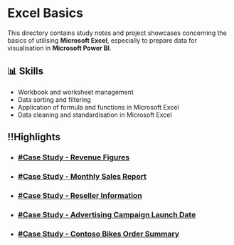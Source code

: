 # Excel Basics

This directory contains study notes and project showcases concerning the basics of utilising **Microsoft Excel**, especially to prepare data for visualisation in **Microsoft Power BI**.

## 📊 Skills
- Workbook and worksheet management
- Data sorting and filtering
- Application of formula and functions in Microsoft Excel
- Data cleaning and standardisation in Microsoft Excel

## ‼️Highlights

- ### **[#Case Study - Revenue Figures](https://github.com/nacht29/microsoft-power-bi-professional-cert/tree/main/excel-basics/formula-functions/Revenue_Figures)**
- ### **[#Case Study - Monthly Sales Report](https://github.com/nacht29/microsoft-power-bi-professional-cert/tree/main/excel-basics/formula-functions/Monthly_Sales)**
- ### **[#Case Study - Reseller Information](https://github.com/nacht29/microsoft-power-bi-professional-cert/tree/main/excel-basics/data-standardisation/Reseller_Information)**
- ### **[#Case Study - Advertising Campaign Launch Date](https://github.com/nacht29/microsoft-power-bi-professional-cert/tree/main/excel-basics/data-standardisation/Ad-Campaign_Launch-Dates)**
- ### **[#Case Study - Contoso Bikes Order Summary](https://github.com/nacht29/microsoft-power-bi-professional-cert/tree/main/excel-basics/logical-functions/Bike_Order_Summary)**
